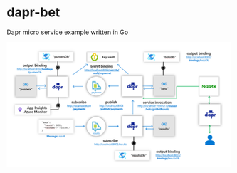 # dapr-bet

Dapr micro service example written in Go

![solution diagram](https://github.com/cbellee/dapr-bet/blob/main/images/solution.png)
